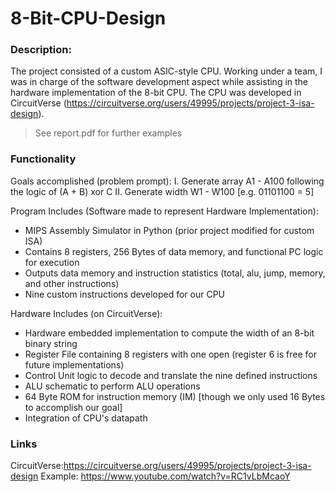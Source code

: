 # 8-Bit-CPU-Design

### Description:
The project consisted of a custom ASIC-style CPU. Working under a team, I was in charge of the software development aspect while assisting in the hardware implementation of the 8-bit CPU. The CPU was developed in CircuitVerse (https://circuitverse.org/users/49995/projects/project-3-isa-design). 

> See report.pdf for further examples

### Functionality
Goals accomplished (problem prompt): 
I. Generate array A1 - A100 following the logic of (A + B) xor C
II. Generate width W1 - W100 [e.g. 01101100 = 5]

Program Includes (Software made to represent Hardware Implementation):
- MIPS Assembly Simulator in Python (prior project modified for custom ISA)
- Contains 8 registers, 256 Bytes of data memory, and functional PC logic for execution
- Outputs data memory and instruction statistics (total, alu, jump, memory, and other instructions)
- Nine custom instructions developed for our CPU

Hardware Includes (on CircuitVerse):
- Hardware embedded implementation to compute the width of an 8-bit binary string
- Register File containing 8 registers with one open (register 6 is free for future implementations)
- Control Unit logic to decode and translate the nine defined instructions
- ALU schematic to perform ALU operations
- 64 Byte ROM for instruction memory (IM) [though we only used 16 Bytes to accomplish our goal]
- Integration of CPU's datapath

### Links
CircuitVerse:https://circuitverse.org/users/49995/projects/project-3-isa-design
Example: https://www.youtube.com/watch?v=RC1vLbMcaoY